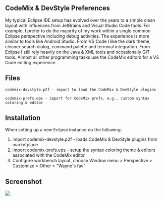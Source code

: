## CodeMix & DevStyle Preferences
My typical Eclipse IDE setup has evolved over the years to a simple clean layout with influences from JetBrains and Visual Studio Code tools. For example, I prefer to do the majority of my work within a single common Eclipse perspective including debug activities. The experience is more similar to tools like Android Studio. From VS Code I like the dark theme, cleaner search dialog, command palette and terminal integration. From Eclipse I still rely heavily on the Java & XML tools and occasionally GIT tools. Almost all other programming tasks use the CodeMix editors for a VS Code editing experience.

## Files
```
codemix-devstyle.p2f - import to load the CodeMix & DevStyle plugins

codemix-prefs.eps - import for CodeMix prefs, e.g., custom syntax coloring & editor 
```
## Installation
When setting up a new Eclipse instance do the following:
1. import codemix-devstyle.p2f - loads CodeMix & DevStyle plugins from marketplace
2. import codemix-prefs.eps - setup the syntax coloring theme & editors associated with the CodeMix editor
3. Configure workbench layout, choose 
   Window menu > Perspective > Customize > Other > "Wayne's fav"


## Screenshot
![](https://content.screencast.com/users/wparrott/folders/Snagit/media/a577ff03-ef9f-4f37-bf66-7a489eb2cc05/2018-04-23_13-13-03.png) 
